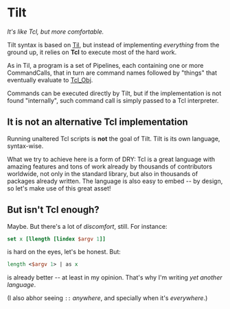 # Tilt

*It's like Tcl, but more comfortable.*


Tilt syntax is based on [Til](https://til-lang.github.io/til/), but
instead of implementing *everything* from the ground up, it relies on
**Tcl** to execute most of the hard work.


As in Til, a program is a set of Pipelines, each containing one or more
CommandCalls, that in turn are command names followed by "things" that
eventually evaluate to
[Tcl_Obj](https://www.tcl.tk/man/tcl8.6/TclLib/Object.html).


Commands can be executed directly by Tilt, but if the implementation is
not found "internally", such command call is simply passed to a Tcl
interpreter.

## It is not an alternative Tcl implementation

Running unaltered Tcl scripts is **not** the goal of Tilt. Tilt is its own
language, syntax-wise.

What we try to achieve here is a form of DRY: Tcl is a great language with
amazing features and tons of work already by thousands of contributors
worldwide, not only in the standard library, but also in thousands of
packages already written. The language is also easy to embed -- by design,
so let's make use of this great asset!

## But isn't Tcl enough?

Maybe. But there's a lot of *discomfort*, still. For instance:

```tcl
set x [llength [lindex $argv 1]]
```

is hard on the eyes, let's be honest. But:

```tcl
length <$argv 1> | as x
```

is already better -- at least in my opinion. That's why I'm writing *yet
another language*.

(I also abhor seeing `::` *anywhere*, and specially when it's
*everywhere*.)
